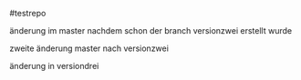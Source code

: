 #testrepo

änderung im master nachdem schon der branch versionzwei erstellt wurde

zweite änderung master nach versionzwei


änderung in versiondrei
